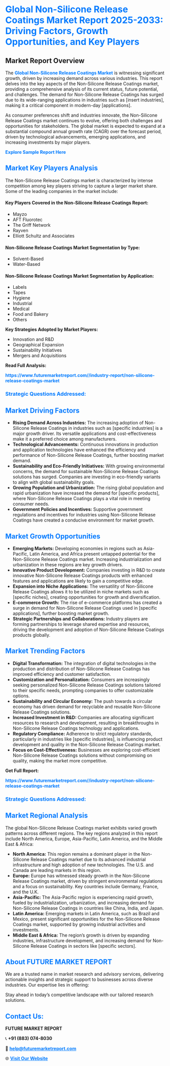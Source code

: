 <h1 style="color: #007BFF;">Global Non-Silicone Release Coatings Market Report 2025-2033: Driving Factors, Growth Opportunities, and Key Players</h1>

<section id="overview">
<h2>Market Report Overview</h2>
<p>The <a href="https://www.futuremarketreport.com//industry-report/non-silicone-release-coatings-market" style="color: #007BFF; text-decoration: none;"><strong>Global Non-Silicone Release Coatings Market</strong></a> is witnessing significant growth, driven by increasing demand across various industries. This report delves into the key aspects of the Non-Silicone Release Coatings market, providing a comprehensive analysis of its current status, future potential, and challenges. The demand for Non-Silicone Release Coatings has surged due to its wide-ranging applications in industries such as [insert industries], making it a critical component in modern-day [applications].</p>
<p>As consumer preferences shift and industries innovate, the Non-Silicone Release Coatings market continues to evolve, offering both challenges and opportunities for stakeholders. The global market is expected to expand at a substantial compound annual growth rate (CAGR) over the forecast period, driven by technological advancements, emerging applications, and increasing investments by major players.</p>
</section>

<section id="overview">
<p><a href="https://www.futuremarketreport.com//request-sample/reportId=61403" style="color: #007BFF; text-decoration: none;"><strong>Explore Sample Report Here</strong></a></p>
</section>

<section id="key-players">
<h2 style="color: #007BFF;">Market Key Players Analysis</h2>
<p>The Non-Silicone Release Coatings market is characterized by intense competition among key players striving to capture a larger market share. Some of the leading companies in the market include:</p>
<h4>Key Players Covered in the Non-Silicone Release Coatings Report:</h4>
<ul><li>Mayzo</li><li>AFT Fluorotec</li><li>The Griff Network</li><li>Rayven</li><li>Elliott Schultz and Associates</li></ul>
<h4>Non-Silicone Release Coatings Market Segmentation by Type:</h4>
<ul><li>Solvent-Based</li><li>Water-Based</li></ul>

<h4>Non-Silicone Release Coatings Market Segmentation by Application:</h4>
<ul><li>Labels</li><li>Tapes</li><li>Hygiene</li><li>Industrial</li><li>Medical</li><li>Food and Bakery</li><li>Others</li></ul>
<p><strong>Key Strategies Adopted by Market Players:</strong></p>
<ul>
<li>Innovation and R&D</li>
<li>Geographical Expansion</li>
<li>Sustainability Initiatives</li>
<li>Mergers and Acquisitions</li>
</ul>
</section>

<section>
<p><strong>Read Full Analysis: </strong></p><a href="https://www.futuremarketreport.com//industry-report/non-silicone-release-coatings-market" style="color: #007BFF; text-decoration: none;"><strong>https://www.futuremarketreport.com//industry-report/non-silicone-release-coatings-market</strong></a>
<h3 style="color: #007BFF;">Strategic Questions Addressed:</h3>
</section>

<section id="driving-factors">
<h2 style="color: #007BFF;">Market Driving Factors</h2>
<ul>
<li><strong>Rising Demand Across Industries:</strong> The increasing adoption of Non-Silicone Release Coatings in industries such as [specific industries] is a major growth driver. Its versatile applications and cost-effectiveness make it a preferred choice among manufacturers.</li>
<li><strong>Technological Advancements:</strong> Continuous innovations in production and application technologies have enhanced the efficiency and performance of Non-Silicone Release Coatings, further boosting market demand.</li>
<li><strong>Sustainability and Eco-Friendly Initiatives:</strong> With growing environmental concerns, the demand for sustainable Non-Silicone Release Coatings solutions has surged. Companies are investing in eco-friendly variants to align with global sustainability goals.</li>
<li><strong>Growing Population and Urbanization:</strong> The rising global population and rapid urbanization have increased the demand for [specific products], where Non-Silicone Release Coatings plays a vital role in meeting consumer needs.</li>
<li><strong>Government Policies and Incentives:</strong> Supportive government regulations and incentives for industries using Non-Silicone Release Coatings have created a conducive environment for market growth.</li>
</ul>
</section>

<section id="growth-opportunities">
<h2 style="color: #007BFF;">Market Growth Opportunities</h2>
<ul>
<li><strong>Emerging Markets:</strong> Developing economies in regions such as Asia-Pacific, Latin America, and Africa present untapped potential for the Non-Silicone Release Coatings market. Increasing industrialization and urbanization in these regions are key growth drivers.</li>
<li><strong>Innovative Product Development:</strong> Companies investing in R&D to create innovative Non-Silicone Release Coatings products with enhanced features and applications are likely to gain a competitive edge.</li>
<li><strong>Expansion into Niche Applications:</strong> The versatility of Non-Silicone Release Coatings allows it to be utilized in niche markets such as [specific niches], creating opportunities for growth and diversification.</li>
<li><strong>E-commerce Growth:</strong> The rise of e-commerce platforms has created a surge in demand for Non-Silicone Release Coatings used in [specific applications], further boosting market growth.</li>
<li><strong>Strategic Partnerships and Collaborations:</strong> Industry players are forming partnerships to leverage shared expertise and resources, driving the development and adoption of Non-Silicone Release Coatings products globally.</li>
</ul>
</section>

<section id="trending-factors">
<h2 style="color: #007BFF;">Market Trending Factors</h2>
<ul>
<li><strong>Digital Transformation:</strong> The integration of digital technologies in the production and distribution of Non-Silicone Release Coatings has improved efficiency and customer satisfaction.</li>
<li><strong>Customization and Personalization:</strong> Consumers are increasingly seeking personalized Non-Silicone Release Coatings solutions tailored to their specific needs, prompting companies to offer customizable options.</li>
<li><strong>Sustainability and Circular Economy:</strong> The push towards a circular economy has driven demand for recyclable and reusable Non-Silicone Release Coatings solutions.</li>
<li><strong>Increased Investment in R&D:</strong> Companies are allocating significant resources to research and development, resulting in breakthroughs in Non-Silicone Release Coatings technology and applications.</li>
<li><strong>Regulatory Compliance:</strong> Adherence to strict regulatory standards, particularly in industries like [specific industries], is influencing product development and quality in the Non-Silicone Release Coatings market.</li>
<li><strong>Focus on Cost-Effectiveness:</strong> Businesses are exploring cost-efficient Non-Silicone Release Coatings solutions without compromising on quality, making the market more competitive.</li>
</ul>
</section>

<section>
<p><strong>Get Full Report: </strong></p><a href="https://www.futuremarketreport.com//industry-report/non-silicone-release-coatings-market" style="color: #007BFF; text-decoration: none;"><strong>https://www.futuremarketreport.com//industry-report/non-silicone-release-coatings-market</strong></a>
<h3 style="color: #007BFF;">Strategic Questions Addressed:</h3>
</section>


<section id="regional-analysis">
<h2 style="color: #007BFF;">Market Regional Analysis</h2>
<p>The global Non-Silicone Release Coatings market exhibits varied growth patterns across different regions. The key regions analyzed in this report include North America, Europe, Asia-Pacific, Latin America, and the Middle East & Africa:</p>
<ul>
<li><strong>North America:</strong> This region remains a dominant player in the Non-Silicone Release Coatings market due to its advanced industrial infrastructure and high adoption of new technologies. The U.S. and Canada are leading markets in this region.</li>
<li><strong>Europe:</strong> Europe has witnessed steady growth in the Non-Silicone Release Coatings market, driven by stringent environmental regulations and a focus on sustainability. Key countries include Germany, France, and the U.K.</li>
<li><strong>Asia-Pacific:</strong> The Asia-Pacific region is experiencing rapid growth, fueled by industrialization, urbanization, and increasing demand for Non-Silicone Release Coatings in countries like China, India, and Japan.</li>
<li><strong>Latin America:</strong> Emerging markets in Latin America, such as Brazil and Mexico, present significant opportunities for the Non-Silicone Release Coatings market, supported by growing industrial activities and investments.</li>
<li><strong>Middle East & Africa:</strong> The region’s growth is driven by expanding industries, infrastructure development, and increasing demand for Non-Silicone Release Coatings in sectors like [specific sectors].</li>
</ul>
</section>

<footer>
<h2 style="color: #007BFF;">About FUTURE MARKET REPORT</h2>
<p>We are a trusted name in market research and advisory services, delivering actionable insights and strategic support to businesses across diverse industries. Our expertise lies in offering:</p>

<p>Stay ahead in today’s competitive landscape with our tailored research solutions.</p>

<h2 style="color: #007BFF;">Contact Us:</h2>
<p><strong>FUTURE MARKET REPORT</strong></p>
<p>📞 <strong>+91 (883) 074-8030</strong></p>
<p>📧 <strong><a href="mailto:help@futuremarketreport.com" style="color: #007BFF;">help@futuremarketreport.com</a></strong></p>
<p>🌐 <strong><a href="https://www.futuremarketreport.com/" style="color: #007BFF;">Visit Our Website</a></strong></p>
</footer>